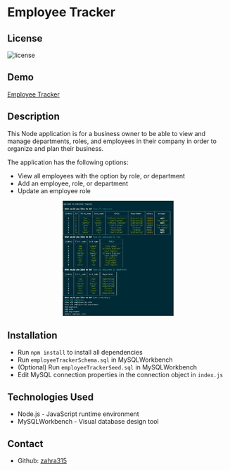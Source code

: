 # Employee Tracker

## License

![license](https://img.shields.io/badge/license-MIT-blue)

## Demo

[Employee Tracker](https://www.youtube.com/watch?v=UXfeFkOAxsw "Employee Tracker")

## Description

This Node application is for a business owner to be able to view and manage departments, roles, and employees in their company in order to organize and plan their business.

The application has the following options:

- View all employees with the option by role, or department
- Add an employee, role, or department
- Update an employee role

<p align="center">
  <img src="https://github.com/zahra315/EmployeeTracker/blob/main/image/01.jpg" width="50%">
</p>

## Installation

- Run `npm install` to install all dependencies
- Run `employeeTrackerSchema.sql` in MySQLWorkbench
- (Optional) Run `employeeTrackerSeed.sql` in MySQLWorkbench
- Edit MySQL connection properties in the connection object in `index.js`

## Technologies Used

- Node.js - JavaScript runtime environment
- MySQLWorkbench - Visual database design tool

## Contact

- Github: [zahra315](https://github.com/zahra315)
